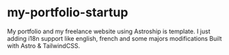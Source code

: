 # my-portfolio-startup

My portfolio and my freelance website using Astroship is template.
I just adding i18n support like english, french and some majors modifications
Built with Astro & TailwindCSS.